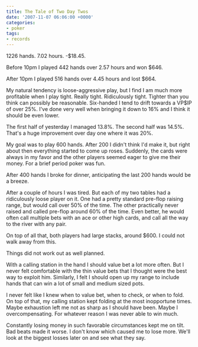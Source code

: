 ```yaml
---
title: The Tale of Two Day Twos
date: '2007-11-07 06:06:00 +0000'
categories:
- poker
tags:
- records
---
```

1226 hands. 7.02 hours. -$18.45.

Before 10pm I played 442 hands over 2.57 hours and won $646.

After 10pm I played 516 hands over 4.45 hours and lost $664.

My natural tendency is loose-aggressive play, but I find I am much more
profitable when I play tight. Really tight. Ridiculously tight. Tighter than you
think can possibly be reasonable. Six-handed I tend to drift towards a VP$IP of
over 25%. I've done very well when bringing it down to 16% and I think it should
be even lower.

The first half of yesterday I managed 13.8%. The second half was 14.5%. That's a
huge improvement over day one where it was 20%.

My goal was to play 600 hands. After 200 I didn't think I'd make it, but right
about then everything started to come up roses. Suddenly, the cards were always
in my favor and the other players seemed eager to give me their money. For a
brief period poker was fun.

After 400 hands I broke for dinner, anticipating the last 200 hands would be a
breeze.

After a couple of hours I was tired. But each of my two tables had a
ridiculously loose player on it. One had a pretty standard pre-flop raising
range, but would call over 50% of the time. The other practically never raised
and called pre-flop around 60% of the time. Even better, he would often call
multiple bets with an ace or other high cards, and call all the way to the river
with any pair.

On top of all that, both players had large stacks, around $600. I could not walk
away from this.

Things did not work out as well planned.

With a calling station in the hand I should value bet a lot more often. But I
never felt comfortable with the thin value bets that I thought were the best way
to exploit him. Similarly, I felt I should open up my range to include hands
that can win a lot of small and medium sized pots.

I never felt like I knew when to value bet, when to check, or when to fold. On
top of that, my calling station kept folding at the most inopportune times.
Maybe exhaustion left me not as sharp as I should have been. Maybe I
overcompensating. For whatever reason I was never able to win much.

Constantly losing money in such favorable circumstances kept me on tilt. Bad
beats made it worse. I don't know which caused me to lose more. We'll look at
the biggest losses later on and see what they say.
